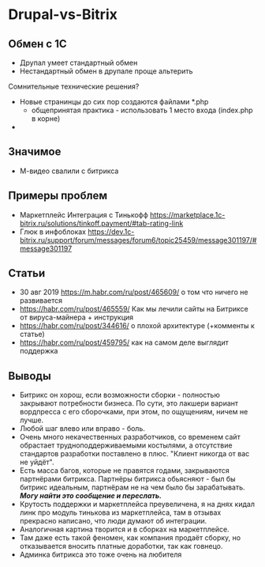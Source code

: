 # Drupal-vs-Bitrix

## Обмен с 1С
* Друпал умеет стандартный обмен
* Нестандартный обмен в друпале проще альтерить

Сомнительные технические решения?
* Новые странинцы до сих пор создаются файлами *.php
  - общепринятая практика - использовать 1 место входа (index.php в корне)
* 
## Значимое
* М-видео свалили с битрикса

## Примеры проблем
* Маркетплейс Интеграция с Тинькофф https://marketplace.1c-bitrix.ru/solutions/tinkoff.payment/#tab-rating-link
* Глюк в инфоблоках https://dev.1c-bitrix.ru/support/forum/messages/forum6/topic25459/message301197/#message301197

## Статьи
* 30 авг 2019 https://m.habr.com/ru/post/465609/ о том что ничего не развивается
* https://habr.com/ru/post/465559/ Как мы лечили сайты на Битриксе от вируса-майнера + инструкция
* https://habr.com/ru/post/344616/ о плохой архитектуре (+комменты к статье)
* https://habr.com/ru/post/459795/ как на самом деле выглядит поддержка

## Выводы
* Битрикс он хорош, если возможности сборки - полностью закрывают потребности бизнеса. По сути, это лакшери вариант вордпресса с его сборочками, при этом, по ощущениям, ничем не лучше.
* Любой шаг влево или вправо - боль.
* Очень много некачественных разработчиков, со временем сайт обрастает трудноподдерживаемыми костылями, а отсутствие стандартов разработки поставлено в плюс. "Клиент никогда от вас не уйдёт".
* Есть масса багов, которые не правятся годами, закрываются партнёрами битрикса. Партнёры битрикса обьясняют - был бы битрикс идеальным, партнёрам не на чем было бы зарабатывать. ***Могу найти это сообщение и переслать.***
* Крутость поддержки и маркетплейса преувеличена, я на днях кидал линк про модуль тинькова из маркетплейса, там в отзывах прекрасно написано, что люди думают об интеграции.
* Аналогичная картина творится и в сборках на маркетплейсе.
* Там даже есть такой феномен, как компания продаёт сборку, но отказывается вносить платные доработки, так как говнецо.
* Админка битрикса это тоже очень на любителя

